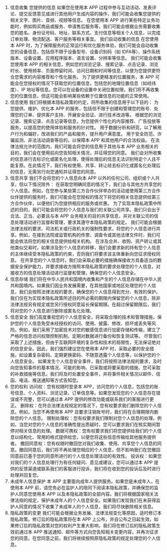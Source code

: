 1. 信息收集
您提供的信息
如果您在使用本 APP 过程中参与互动活动、发表评论、提交反馈意见或进行其他用户生成内容的操作，我们可能会收集您提供的相关文字、图片、音频、视频等信息。
在您使用本 APP 进行某些特定业务功能时，例如购买商品或服务、申请售后服务等，我们可能会根据业务需要收集您的姓名、身份证号码、地址、联系方式、支付信息等相关个人信息，以完成订单处理、物流配送、客户服务等相关事宜。
我们自动收集的信息
在您使用本 APP 时，为了保障服务的正常运行和优化服务体验，我们可能会自动收集您的设备信息，包括但不限于设备型号、设备识别码（如 IDFA等）、操作系统版本、设备设置、应用程序版本、语言设置、分辨率等信息。
我们可能会收集您使用本 APP 的相关信息，例如您的浏览记录、搜索记录、点击记录、浏览时长、使用频率、页面停留时间、访问日期和时间等信息，以便为您提供更符合您需求的内容推荐和个性化服务。
为了提供更精准的位置服务，本 APP 可能会在您授权的情况下获取您的位置信息，包括您的地理位置信息（如经纬度）、IP 地址等信息。您可以在设备的设置中关闭位置权限，我们将不再收集您的位置信息，但这可能会影响某些依赖于位置信息的功能的正常使用。
2. 信息使用
我们将根据本隐私政策的约定，将所收集的信息用于以下目的：
为您提供、维护、优化本 APP 的服务，包括但不限于创建和管理您的账号、处理您的订单、提供客户支持、开展安全验证、进行技术改进等。
根据您的浏览记录、搜索记录、点击记录等信息，为您提供个性化的内容推荐、广告投放等服务，以提高您的使用体验和服务的针对性。
用于数据分析和研究，以了解用户行为和偏好，改进我们的产品和服务，提升用户满意度。
用于安全防范、诈骗监测、非法活动调查等目的，以保障本 APP 和其他用户的合法权益。
在法律法规允许的范围内，我们可能会将您的信息用于其他与本 APP 业务相关的目的，我们会在使用前向您告知相关情况，并征得您的同意。
我们会对所收集的信息进行去标识化或匿名化处理，使得处理后的信息无法识别特定个人且不能复原。在此情况下，我们有权使用、共享、转让经去标识化或匿名化处理后的信息，无需另行向您通知并征得您的同意。
3. 信息共享
我们不会将您的个人信息向本 APP 以外的任何公司、组织或个人共享，但以下情况除外：
在获取您明确同意的情况下，我们会与其他方共享您的个人信息。例如，在您参与某些第三方合作伙伴举办的活动或使用第三方合作伙伴提供的服务时，我们可能会在您授权的情况下将您的相关信息提供给第三方合作伙伴，以便他们为您提供相应的服务或优惠。
为了实现本隐私政策中所述的目的，我们可能会将您的个人信息与我们的关联公司共享。我们只会出于合法、正当、必要且与本 APP 业务相关的目的共享信息，并对关联公司的信息处理活动进行监督和管理，要求其遵守本隐私政策的规定。
我们可能会根据法律法规的要求、司法机关或行政机关的强制性要求，将您的个人信息进行共享。例如，在接到法院或监管机构的传票、调查令或其他法律文件时，我们可能会依法将您的相关信息提供给相关机构。
在涉及合并、收购、资产转让或其他类似交易时，如果涉及到个人信息的转移，我们会要求新的持有您个人信息的主体继续受本隐私政策的约束，否则我们将要求该主体重新向您征求授权同意。
在共享您的个人信息时，我们会采取必要的措施确保接收方具备适当的数据安全保护能力，并要求接收方按照本隐私政策的要求处理您的个人信息，对接收方的信息处理活动进行监督和管理，确保您的个人信息安全。
4. 信息存储
我们将在中华人民共和国境内收集和产生的个人信息存储在中华人民共和国境内。如果我们因业务发展需要，在其他国家或地区处理您的个人信息，我们会按照法律法规的要求，确保您的个人信息得到充分、有效的保护。
我们仅在为实现本隐私政策所述目的所必需的期限内保留您的个人信息，除非法律法规另有规定或您另行授权同意延长保留期限。在超过保留期限后，我们将对您的个人信息进行删除或匿名化处理。
5. 信息安全
我们高度重视您的个人信息安全，将采取合理的技术和管理措施，保护您的个人信息免受未经授权的访问、使用、披露、修改、损坏或丢失等风险。例如，我们采用了加密技术对您的敏感信息进行加密存储和传输，建立了严格的信息访问权限控制机制，定期对数据进行备份和恢复测试等。
尽管我们采取了上述措施，但由于互联网环境的复杂性和技术的局限性，无法保证绝对的信息安全。因此，我们强烈建议您在使用本 APP 时，采取必要的安全措施，如设置复杂密码、定期更换密码、不随意透露个人信息等，以保护您的个人信息安全。
如果发生个人信息安全事件，我们将按照法律法规的要求，及时向您告知事件的基本情况、可能的影响、已采取或将要采取的措施、您可采取的补救措施等信息。我们将及时处置安全事件，并将事件相关情况以邮件、信函、电话、推送通知等方式告知您。
6. 您的权利
访问权：您有权随时登录本 APP，访问您的个人信息，包括您的账号信息、个人资料、浏览记录、订单信息等。如果您发现您的个人信息存在错误或不完整，您可以通过本 APP 提供的修改功能或联系我们的客服进行更正。
删除权：在符合法律法规规定的情况下，您有权要求我们删除您的个人信息。例如，当您不再使用本 APP 且要求注销账号时，我们将在合理期限内删除您的个人信息。
限制处理权：您有权要求我们限制对您个人信息的处理。例如，当您对您的个人信息的准确性提出质疑时，您可以要求我们在核实期间暂停对相关信息的处理。
数据可携权：您有权要求我们将您提供给我们的个人信息以结构化、常用的格式提供给您，以便您将这些信息传输给其他服务提供者。
撤回同意权：您有权随时撤回您对我们收集、使用、共享您个人信息的同意。撤回同意后，我们将不再处理您相应的个人信息，但不影响我们在您撤回同意前已基于您的同意所进行的个人信息处理活动的有效性。
投诉权：如果您对我们的个人信息处理行为有任何疑问、意见或建议，您可以通过本 APP 提供的反馈渠道或联系我们的客服进行投诉，我们将在收到您的投诉后及时进行处理并回复您。
7. 未成年人信息保护
本 APP 主要面向成年人提供服务。如果您是未成年人，在使用本 APP 前，请您务必在监护人的陪同下阅读本隐私政策，并确保您的监护人同意您使用本 APP 以及本隐私政策的全部内容。我们将根据国家相关法律法规的规定，保护未成年人的个人信息安全。如果我们发现我们在未获得监护人同意的情况下收集了未成年人的个人信息，我们将尽快删除相关信息。
8. 隐私政策的变更
我们可能会根据业务发展、法律法规变化等原因，适时修订本隐私政策。修订后的隐私政策将在本 APP 上公布，并自公布之日起生效。如果修订后的隐私政策对您的权利产生重大影响，我们将在修订后的隐私政策生效前通过本 APP 推送通知、邮件等方式向您告知相关变更内容，并再次征求您的同意。在您同意之前，我们将继续按照原隐私政策的规定处理您的个人信息。

